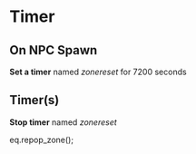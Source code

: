 # Timer


## On NPC Spawn

**Set a timer** named *zonereset* for 7200 seconds


## Timer(s)

**Stop timer** named *zonereset*

eq.repop_zone();